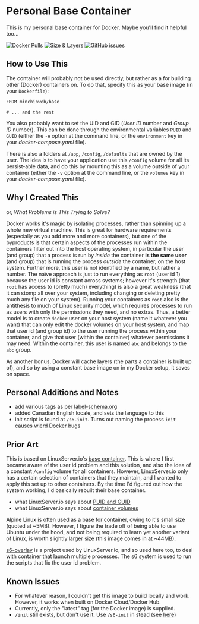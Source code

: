 # Personal Base Container

This is my personal base container for Docker. Maybe you'll find it helpful
too...

[![Docker Pulls](https://img.shields.io/docker/pulls/minchinweb/base.svg?style=popout)](https://hub.docker.com/r/minchinweb/base)
[![Size & Layers](https://images.microbadger.com/badges/image/minchinweb/base.svg)](https://microbadger.com/images/minchinweb/base)
[![GitHub issues](https://img.shields.io/github/issues-raw/minchinweb/docker-base.svg?style=popout)](https://github.com/MinchinWeb/docker-base/issues)
<!--
![MicroBadger Layers](https://img.shields.io/microbadger/layers/layers/minchinweb/base.svg?style=plastic)
![MicroBadger Size](https://img.shields.io/microbadger/image-size/image-size/minchinweb/base.svg?style=plastic)
-->

## How to Use This

The container will probably not be used directly, but rather as a for building
other (Docker) containers on. To do that, specify this as your base image (in
your `Dockerfile`):

    FROM minchinweb/base

    # ... and the rest

You also probably want to set the UID and GID (*User ID* number and *Group ID*
number). This can be done through the environmental variables `PUID` and `GUID`
(either the `-e` option at the command line, or the `environment` key in your
*docker-compose.yaml* file).

There is also a folders at `/app`, `/config`, `/defaults` that are owned by the
user. The idea is to have your application use this `/config` volume for all
its persist-able data, and do this by mounting this as a volume outside of your
container (either the `-v` option at the command line, or the `volumes` key in
your *docker-compose.yaml* file).

## Why I Created This

or, *What Problems is This Trying to Solve?*

Docker works it's magic by isolating processes, rather than spinning up a whole
new virtual machine. This is great for hardware requirements (especially as you
add more and more containers), but one of the byproducts is that certain
aspects of the processes run within the containers filter out into the host
operating system, in particular the user (and group) that a process is run by
*inside* the container **is the same user** (and group) that is running the
process *outside* the container, on the host system. Further more, this user is
not identified by a name, but rather a number. The naïve approach is just to
run everything as `root` (user id 1) because the user id is constant across
systems; however it's strength (that `root` has access to (pretty much)
everything) is also a great weakness (that it can stomp all over your system,
including changing or deleting pretty much any file on your system). Running
your containers as `root` also is the antithesis to much of Linux security
model, which requires processes to run as users with only the permissions they
need, and no extras. Thus, a better model is to create `docker` user on your
host system (name it whatever you want) that can only edit the docker volumes
on your host system, and map that user id (and group id) to the user running
the process within your container, and give that user (within the container)
whatever permissions it may need. Within the container, this user is named
`abc` and belongs to the `abc` group.

As another bonus, Docker will cache layers (the parts a container is built up
of), and so by using a constant base image on in my Docker setup, it saves on
space.

## Personal Additions and Notes

- add various tags as per [label-schema.org](http://label-schema.org/rc1/)
- added Canadian English locale, and sets the language to this
- init script is found at `/s6-init`. Turns out naming the process `init`
  [causes wierd Docker
  bugs](https://github.com/just-containers/s6-overlay/issues/158)

## Prior Art

This is based on LinuxServer.io's [base
container](https://github.com/linuxserver/docker-baseimage-ubuntu). This is
where I first became aware of the user id problem and this solution, and also
the idea of a constant `/config` volume for all containers. However,
LinuxServer.io only has a certain selection of containers that they maintain,
and I wanted to apply this set up to other containers. By the time I'd figured
out how the system working, I'd basically rebuilt their base container.

- what LinuxServer.io says about [PUID and
  GUID](https://www.linuxserver.io/docs/puid-pgid)
- what LinuxServer.io says about [container
  volumes](https://www.linuxserver.io/docs/persisting-data)

Alpine Linux is often used as a base for container, owing to it's small size
(quoted at ~5MB). However, I figure the trade off of being able to use Ubuntu
under the hood, and not being required to learn yet another variant of Linux,
is worth slightly larger size (this image comes in at ~44MB).

[s6-overlay](https://github.com/just-containers/s6-overlay/) is a project used
by LinuxServer.io, and so used here too, to deal with container that launch
multiple processes. The s6 system is used to run the scripts that fix the user
id problem.

## Known Issues

- For whatever reason, I couldn't get this image to build locally and work.
  However, it works when built on Docker Cloud/Docker Hub.
- Currently, only the "latest" tag (for the Docker image) is supplied.
- `/init` still exists, but don't use it. Use `/s6-init` in stead (see
  [here](https://github.com/just-containers/s6-overlay/issues/158))
